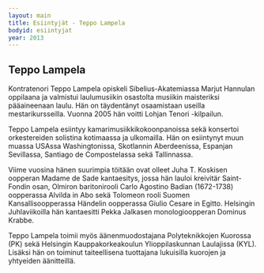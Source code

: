 ```yaml
---
layout: main
title: Esiintyjät - Teppo Lampela
bodyid: esiintyjat
year: 2013
---
```

## Teppo Lampela

Kontratenori Teppo Lampela opiskeli Sibelius-Akatemiassa Marjut
Hannulan oppilaana ja valmistui laulumusiikin osastolta musiikin
maisteriksi pääaineenaan laulu. Hän on täydentänyt osaamistaan useilla
mestarikursseilla. Vuonna 2005 hän voitti Lohjan Tenori -kilpailun.

Teppo Lampela esiintyy kamari&#173;musiikki&#173;kokoon&#173;panoissa sekä konsertoi
orkestereiden solistina kotimaassa ja ulkomailla. Hän on esiintynyt
muun muassa USAssa Washingtonissa, Skotlannin Aberdeenissa, Espanjan
Sevillassa, Santiago de Compostelassa sekä Tallinnassa.

Viime vuosina hänen suurimpia töitään ovat olleet Juha T. Koskisen
oopperan Madame de Sade kantaesitys, jossa hän lauloi kreivitär
Saint-Fondin osan, Olmiron baritonirooli Carlo Agostino Badian
(1672-1738) oopperassa Alvilda in Abo sekä Tolomeon rooli Suomen
Kansallisoopperassa Händelin oopperassa Giulio Cesare in Egitto.
Helsingin Juhlaviikoilla hän kantaesitti Pekka Jalkasen
monologioopperan Dominus Krabbe.

Teppo Lampela toimii myös äänenmuodostajana Polyteknikkojen Kuorossa
(PK) sekä Helsingin Kauppakorkeakoulun Ylioppilaskunnan Laulajissa
(KYL). Lisäksi hän on toiminut taiteellisena tuottajana lukuisilla
kuorojen ja yhtyeiden äänitteillä.